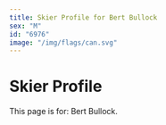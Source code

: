 ```yaml
---
title: Skier Profile for Bert Bullock
sex: "M"
id: "6976"
image: "/img/flags/can.svg" 
---
```


# Skier Profile

This page is for: Bert Bullock.
    